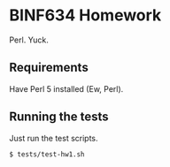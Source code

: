 # BINF634 Homework

Perl. Yuck.


## Requirements

Have Perl 5 installed (Ew, Perl).


## Running the tests

Just run the test scripts.

```{.bash}
$ tests/test-hw1.sh
```
